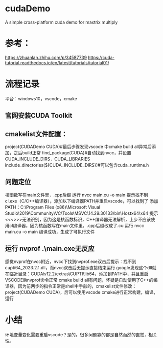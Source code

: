 # cudaDemo
A simple cross-platform cuda demo for maxtrix multiply
# 参考：
https://zhuanlan.zhihu.com/p/34587739 
https://cuda-tutorial.readthedocs.io/en/latest/tutorials/tutorial01/

# 流程记录
平台：windows10，vscode，cmake
## 官网安装CUDA Toolkit
## cmakelist文件配置：
project(CUDADemo CUDA)#最后步骤发现vscode 中cmake build all异常后添加，之后build正常
find_package(CUDA)#自动找到nvcc，并设置CUDA_INCLUDE_DIRS，CUDA_LIBRARIES
include_directories(${CUDA_INCLUDE_DIRS})#可以包含cuda_runtime.h
## 问题定位
核函数写在main文件里，.cpp后缀
运行 nvcc main.cu -o main  提示找不到cl.exe（C/C++编译器），添加以下编译器PATH并重启vscode，可以找到了
添加PATH：C:\Program Files (x86)\Microsoft Visual Studio\2019\Community\VC\Tools\MSVC\14.29.30133\bin\Hostx64\x64
提示<<<>>>无法识别，因为这是核函数标识，C++编译器无法解析，上步不应该使用cl编译器，因为核函数写在main文件里，.cpp后缀改成了.cu
运行 nvcc main.cu -o main 编译成功，生成了可执行文件
## 运行 nvprof .\main.exe无反应
感觉nvprof在nvcc附近，nvcc下找到nvprof.exe双击后提示：找不到cupti64_2023.2.1.dll，而nvcc双击后无提示直接结束运行
google发现这个dll就在临近目录：CUDA\v12.2\extras\CUPTI\lib64，添加到PATH中，并且重启VSCODE后nvprof命令正常
cmake build all有问题，怀疑是自动使用了C++的编译器，因为前两步的指令正常是shell中手敲的，cmakelist文件修改：project(CUDADemo CUDA)，后可以使用vscode cmake进行正常构建，编译，运行
# 小结
环境变量变化需要重启vscode？是的，很多问题靠的都是自然而然的直觉，相关性。
